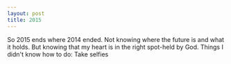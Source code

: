 ```yaml
---
layout: post
title: 2015
---
```


So 2015 ends where 2014 ended. Not knowing where the future is and what it holds.
But knowing that my heart is in the right spot-held by God.
Things I didn't know how to do:
Take selfies
